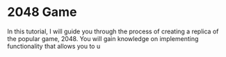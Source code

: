 # 2048 Game

In this tutorial, I will guide you through the process of creating a replica of the popular game, 2048. You will gain knowledge on implementing functionality that allows you to u
